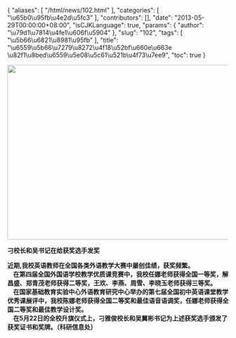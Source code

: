 {
    "aliases": [
        "/html/news/102.html"
    ],
    "categories": [
        "\u65b0\u95fb\u4e2d\u5fc3"
    ],
    "contributors": [],
    "date": "2013-05-29T00:00:00+08:00",
    "isCJKLanguage": true,
    "params": {
        "author": "\u79d1\u7814\u4fe1\u606f\u5904"
    },
    "slug": "102",
    "tags": [
        "\u5b66\u6821\u8981\u95fb"
    ],
    "title": "\u6559\u5b66\u7279\u8272\u4f18\u52bf\u660e\u663e \u82f1\u8bed\u6559\u5e08\u5c61\u521b\u4f73\u7ee9",
    "toc": true
}

<img
    src="https://cdn.tfls.online/mirror/full/2dfa6ddff1fd3149fb51396c8725d499e847b522.jpg"
    style="display:block;margin-left:auto;margin-right:auto;"
    decoding="async"
    fetchpriority="auto"
    loading="lazy"
    height="397"
    width="600"
/>

**刁校长和吴书记在给获奖选手发奖**

**近期,我校英语教师在全国各类外语教学大赛中屡创佳绩，获奖频繁。  
    在第四届全国外国语学校教学优质课竞赛中，我校任娜老师获得全国一等奖，解昌盛、郑青茂老师获得二等奖，王欢、李燕、周雪、李晓玉老师获得三等奖。  
    在国家基础教育实验中心外语教育研究中心举办的第七届全国初中英语课堂教学优秀课展评中，我校陈娜老师获得全国二等奖和最佳语音语调奖，任娜老师获得全国二等奖和最佳教学设计奖。  
    在5月22日的全校升旗仪式上，刁雅俊校长和吴翼彬书记为上述获奖选手颁发了获奖证书和奖牌。（科研信息处）**

